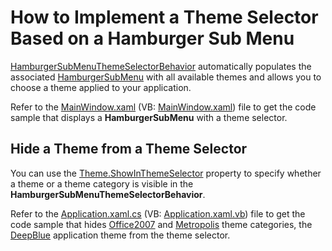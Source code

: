 # How to Implement a Theme Selector Based on a Hamburger Sub Menu

[HamburgerSubMenuThemeSelectorBehavior](https://docs.devexpress.com/WPF/DevExpress.Xpf.WindowsUI.HamburgerSubMenuThemeSelectorBehavior) automatically populates the associated [HamburgerSubMenu](https://docs.devexpress.com/WPF/DevExpress.Xpf.WindowsUI.HamburgerSubMenu) with all available themes and allows you to choose a theme applied to your application.

Refer to the [MainWindow.xaml](https://github.com/DevExpress-Examples/how-to-implement-a-theme-selector-based-on-a-hamburger-sub-menu/blob/19.2.12%2B/CS/HamburgerSubMenuThemeSelectorBehavior/MainWindow.xaml) (VB: [MainWindow.xaml](https://github.com/DevExpress-Examples/how-to-implement-a-theme-selector-based-on-a-hamburger-sub-menu/blob/19.2.12%2B/VB/HamburgerSubMenuThemeSelectorBehavior/MainWindow.xaml)) file to get the code sample that displays a **HamburgerSubMenu** with a theme selector.

## Hide a Theme from a Theme Selector

You can use the [Theme.ShowInThemeSelector](https://docs.devexpress.com/WPF/DevExpress.Xpf.Core.Theme.ShowInThemeSelector) property to specify whether a theme or a theme category is visible in the **HamburgerSubMenuThemeSelectorBehavior**. 

Refer to the [Application.xaml.cs](https://github.com/DevExpress-Examples/how-to-implement-a-theme-selector-based-on-a-hamburger-sub-menu/blob/19.2.12%2B/CS/HamburgerSubMenuThemeSelectorBehavior/App.xaml.cs) (VB: [Application.xaml.vb](https://github.com/DevExpress-Examples/how-to-implement-a-theme-selector-based-on-a-hamburger-sub-menu/blob/19.2.12%2B/VB/HamburgerSubMenuThemeSelectorBehavior/Application.xaml.vb)) file to get the code sample that hides [Office2007](https://docs.devexpress.com/WPF/7407#office-2007-themes) and [Metropolis](https://docs.devexpress.com/WPF/7407#metropolis-themes) theme categories, the [DeepBlue](https://docs.devexpress.com/WPF/7407#other-themes) application theme from the theme selector.

